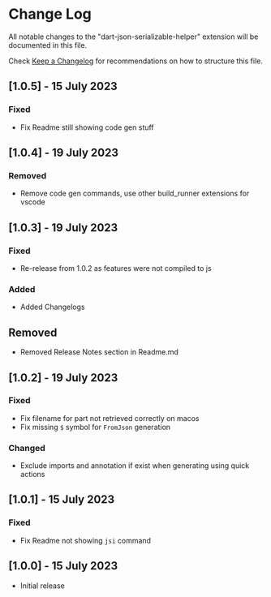 # Change Log

All notable changes to the "dart-json-serializable-helper" extension will be documented in this file.

Check [Keep a Changelog](http://keepachangelog.com/) for recommendations on how to structure this file.

## [1.0.5] - 15 July 2023

### Fixed

- Fix Readme still showing code gen stuff

## [1.0.4] - 19 July 2023

### Removed

- Remove code gen commands, use other build_runner extensions for vscode

## [1.0.3] - 19 July 2023

### Fixed

- Re-release from 1.0.2 as features were not compiled to js
  
### Added

- Added Changelogs

## Removed

- Removed Release Notes section in Readme.md

## [1.0.2] - 19 July 2023

### Fixed

- Fix filename for part not retrieved correctly on macos
- Fix missing `$` symbol for `FromJson` generation

### Changed

- Exclude imports and annotation if exist when generating using quick actions

## [1.0.1] - 15 July 2023

### Fixed

- Fix Readme not showing `jsi` command

## [1.0.0] - 15 July 2023

- Initial release
  